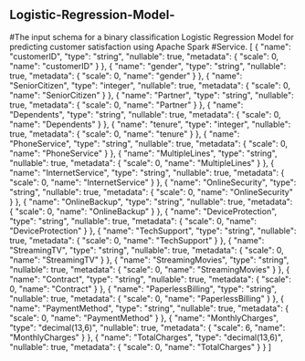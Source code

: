 ## Logistic-Regression-Model-
#The input schema for a binary classification Logistic Regression Model for predicting customer satisfaction using Apache Spark #Service.
[
  {
    "name": "customerID",
    "type": "string",
    "nullable": true,
    "metadata": {
      "scale": 0,
      "name": "customerID"
    }
  },
  {
    "name": "gender",
    "type": "string",
    "nullable": true,
    "metadata": {
      "scale": 0,
      "name": "gender"
    }
  },
  {
    "name": "SeniorCitizen",
    "type": "integer",
    "nullable": true,
    "metadata": {
      "scale": 0,
      "name": "SeniorCitizen"
    }
  },
  {
    "name": "Partner",
    "type": "string",
    "nullable": true,
    "metadata": {
      "scale": 0,
      "name": "Partner"
    }
  },
  {
    "name": "Dependents",
    "type": "string",
    "nullable": true,
    "metadata": {
      "scale": 0,
      "name": "Dependents"
    }
  },
  {
    "name": "tenure",
    "type": "integer",
    "nullable": true,
    "metadata": {
      "scale": 0,
      "name": "tenure"
    }
  },
  {
    "name": "PhoneService",
    "type": "string",
    "nullable": true,
    "metadata": {
      "scale": 0,
      "name": "PhoneService"
    }
  },
  {
    "name": "MultipleLines",
    "type": "string",
    "nullable": true,
    "metadata": {
      "scale": 0,
      "name": "MultipleLines"
    }
  },
  {
    "name": "InternetService",
    "type": "string",
    "nullable": true,
    "metadata": {
      "scale": 0,
      "name": "InternetService"
    }
  },
  {
    "name": "OnlineSecurity",
    "type": "string",
    "nullable": true,
    "metadata": {
      "scale": 0,
      "name": "OnlineSecurity"
    }
  },
  {
    "name": "OnlineBackup",
    "type": "string",
    "nullable": true,
    "metadata": {
      "scale": 0,
      "name": "OnlineBackup"
    }
  },
  {
    "name": "DeviceProtection",
    "type": "string",
    "nullable": true,
    "metadata": {
      "scale": 0,
      "name": "DeviceProtection"
    }
  },
  {
    "name": "TechSupport",
    "type": "string",
    "nullable": true,
    "metadata": {
      "scale": 0,
      "name": "TechSupport"
    }
  },
  {
    "name": "StreamingTV",
    "type": "string",
    "nullable": true,
    "metadata": {
      "scale": 0,
      "name": "StreamingTV"
    }
  },
  {
    "name": "StreamingMovies",
    "type": "string",
    "nullable": true,
    "metadata": {
      "scale": 0,
      "name": "StreamingMovies"
    }
  },
  {
    "name": "Contract",
    "type": "string",
    "nullable": true,
    "metadata": {
      "scale": 0,
      "name": "Contract"
    }
  },
  {
    "name": "PaperlessBilling",
    "type": "string",
    "nullable": true,
    "metadata": {
      "scale": 0,
      "name": "PaperlessBilling"
    }
  },
  {
    "name": "PaymentMethod",
    "type": "string",
    "nullable": true,
    "metadata": {
      "scale": 0,
      "name": "PaymentMethod"
    }
  },
  {
    "name": "MonthlyCharges",
    "type": "decimal(13,6)",
    "nullable": true,
    "metadata": {
      "scale": 6,
      "name": "MonthlyCharges"
    }
  },
  {
    "name": "TotalCharges",
    "type": "decimal(13,6)",
    "nullable": true,
    "metadata": {
      "scale": 0,
      "name": "TotalCharges"
    }
  }
]
